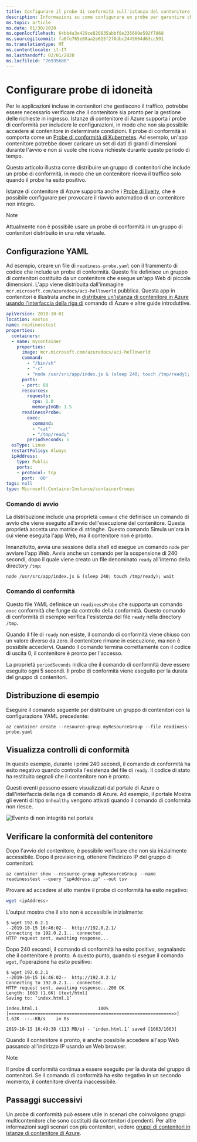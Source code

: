 ```yaml
---
title: Configurare il probe di conformità sull'istanza del contenitore
description: Informazioni su come configurare un probe per garantire che i contenitori nelle istanze di contenitore di Azure ricevano richieste solo quando sono pronte
ms.topic: article
ms.date: 01/30/2020
ms.openlocfilehash: 64bb4a3e429ce820835abbf8e235600e592f7868
ms.sourcegitcommit: fa6fe765e08aa2e015f2f8dbc2445664d63cc591
ms.translationtype: MT
ms.contentlocale: it-IT
ms.lasthandoff: 02/01/2020
ms.locfileid: "76935688"
---
```

# <a name="configure-readiness-probes"></a>Configurare probe di idoneità

Per le applicazioni incluse in contenitori che gestiscono il traffico, potrebbe essere necessario verificare che il contenitore sia pronto per la gestione delle richieste in ingresso. Istanze di contenitore di Azure supporta i probe di conformità per includere le configurazioni, in modo che non sia possibile accedere al contenitore in determinate condizioni. Il probe di conformità si comporta come un [Probe di conformità di Kubernetes](https://kubernetes.io/docs/tasks/configure-pod-container/configure-liveness-readiness-startup-probes/). Ad esempio, un'app contenitore potrebbe dover caricare un set di dati di grandi dimensioni durante l'avvio e non si vuole che riceva richieste durante questo periodo di tempo.

Questo articolo illustra come distribuire un gruppo di contenitori che include un probe di conformità, in modo che un contenitore riceva il traffico solo quando il probe ha esito positivo.

Istanze di contenitore di Azure supporta anche i [Probe di liveity](container-instances-liveness-probe.md), che è possibile configurare per provocare il riavvio automatico di un contenitore non integro.

> [!NOTE]
> Attualmente non è possibile usare un probe di conformità in un gruppo di contenitori distribuito in una rete virtuale.

## <a name="yaml-configuration"></a>Configurazione YAML

Ad esempio, creare un file di `readiness-probe.yaml` con il frammento di codice che include un probe di conformità. Questo file definisce un gruppo di contenitori costituito da un contenitore che esegue un'app Web di piccole dimensioni. L'app viene distribuita dall'immagine `mcr.microsoft.com/azuredocs/aci-helloworld` pubblica. Questa app in contenitori è illustrata anche in [distribuire un'istanza di contenitore in Azure usando l'interfaccia della riga di](container-instances-quickstart.md) comando di Azure e altre guide introduttive.

```yaml
apiVersion: 2018-10-01
location: eastus
name: readinesstest
properties:
  containers:
  - name: mycontainer
    properties:
      image: mcr.microsoft.com/azuredocs/aci-helloworld
      command:
        - "/bin/sh"
        - "-c"
        - "node /usr/src/app/index.js & (sleep 240; touch /tmp/ready); wait"
      ports:
      - port: 80
      resources:
        requests:
          cpu: 1.0
          memoryInGB: 1.5
      readinessProbe:
        exec:
          command:
          - "cat"
          - "/tmp/ready"
        periodSeconds: 5
  osType: Linux
  restartPolicy: Always
  ipAddress:
    type: Public
    ports:
    - protocol: tcp
      port: '80'
tags: null
type: Microsoft.ContainerInstance/containerGroups
```

### <a name="start-command"></a>Comando di avvio

La distribuzione include una proprietà `command` che definisce un comando di avvio che viene eseguito all'avvio dell'esecuzione del contenitore. Questa proprietà accetta una matrice di stringhe. Questo comando Simula un'ora in cui viene eseguita l'app Web, ma il contenitore non è pronto. 

Innanzitutto, avvia una sessione della shell ed esegue un comando `node` per avviare l'app Web. Avvia anche un comando per la sospensione di 240 secondi, dopo il quale viene creato un file denominato `ready` all'interno della directory `/tmp`:

```console
node /usr/src/app/index.js & (sleep 240; touch /tmp/ready); wait
```

### <a name="readiness-command"></a>Comando di conformità

Questo file YAML definisce un `readinessProbe` che supporta un comando `exec` conformità che funge da controllo della conformità. Questo comando di conformità di esempio verifica l'esistenza del file `ready` nella directory `/tmp`.

Quando il file di `ready` non esiste, il comando di conformità viene chiuso con un valore diverso da zero. il contenitore rimane in esecuzione, ma non è possibile accedervi. Quando il comando termina correttamente con il codice di uscita 0, il contenitore è pronto per l'accesso. 

La proprietà `periodSeconds` indica che il comando di conformità deve essere eseguito ogni 5 secondi. Il probe di conformità viene eseguito per la durata del gruppo di contenitori.

## <a name="example-deployment"></a>Distribuzione di esempio

Eseguire il comando seguente per distribuire un gruppo di contenitori con la configurazione YAML precedente:

```azurecli-interactive
az container create --resource-group myResourceGroup --file readiness-probe.yaml
```

## <a name="view-readiness-checks"></a>Visualizza controlli di conformità

In questo esempio, durante i primi 240 secondi, il comando di conformità ha esito negativo quando controlla l'esistenza del file di `ready`. Il codice di stato ha restituito segnali che il contenitore non è pronto.

Questi eventi possono essere visualizzati dal portale di Azure o dall'interfaccia della riga di comando di Azure. Ad esempio, il portale Mostra gli eventi di tipo `Unhealthy` vengono attivati quando il comando di conformità non riesce. 

![Evento di non integrità nel portale][portal-unhealthy]

## <a name="verify-container-readiness"></a>Verificare la conformità del contenitore

Dopo l'avvio del contenitore, è possibile verificare che non sia inizialmente accessibile. Dopo il provisioning, ottenere l'indirizzo IP del gruppo di contenitori:

```azurecli
az container show --resource-group myResourceGroup --name readinesstest --query "ipAddress.ip" --out tsv
```

Provare ad accedere al sito mentre il probe di conformità ha esito negativo:

```bash
wget <ipAddress>
```

L'output mostra che il sito non è accessibile inizialmente:
```
$ wget 192.0.2.1
--2019-10-15 16:46:02--  http://192.0.2.1/
Connecting to 192.0.2.1... connected.
HTTP request sent, awaiting response... 
```

Dopo 240 secondi, il comando di conformità ha esito positivo, segnalando che il contenitore è pronto. A questo punto, quando si esegue il comando `wget`, l'operazione ha esito positivo:

```
$ wget 192.0.2.1
--2019-10-15 16:46:02--  http://192.0.2.1/
Connecting to 192.0.2.1... connected.
HTTP request sent, awaiting response...200 OK
Length: 1663 (1.6K) [text/html]
Saving to: ‘index.html.1’

index.html.1                       100%[===============================================================>]   1.62K  --.-KB/s    in 0s      

2019-10-15 16:49:38 (113 MB/s) - ‘index.html.1’ saved [1663/1663] 
```

Quando il contenitore è pronto, è anche possibile accedere all'app Web passando all'indirizzo IP usando un Web browser.

> [!NOTE]
> Il probe di conformità continua a essere eseguito per la durata del gruppo di contenitori. Se il comando di conformità ha esito negativo in un secondo momento, il contenitore diventa inaccessibile. 
> 

## <a name="next-steps"></a>Passaggi successivi

Un probe di conformità può essere utile in scenari che coinvolgono gruppi multicontenitore che sono costituiti da contenitori dipendenti. Per altre informazioni sugli scenari con più contenitori, vedere [gruppi di contenitori in istanze di contenitore di Azure](container-instances-container-groups.md).

<!-- IMAGES -->
[portal-unhealthy]: ./media/container-instances-readiness-probe/readiness-probe-failed.png
